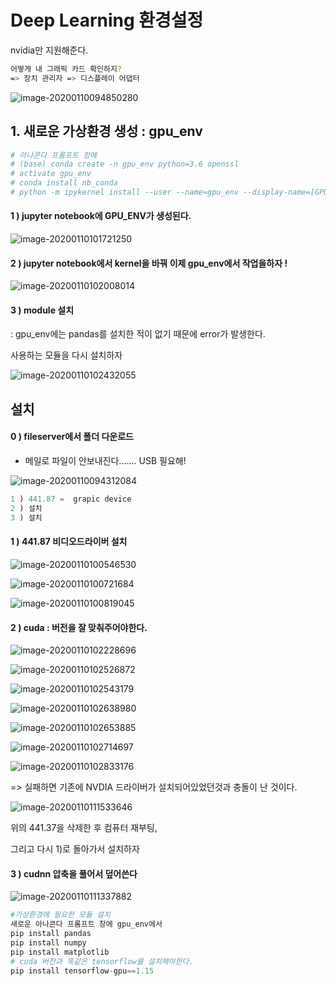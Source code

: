 # Deep Learning 환경설정

nvidia만 지원해준다.

```BASH
어떻게 내 그래픽 카드 확인하지?
=> 장치 관리자 => 디스플레이 어댑터
```

![image-20200110094850280](C:\Users\student\AppData\Roaming\Typora\typora-user-images\image-20200110094850280.png)

## 1. 새로운 가상환경 생성 : gpu_env 

```python
# 아나콘다 프롬프트 창에
# (base) conda create -n gpu_env python=3.6 openssl
# activate gpu_env
# conda install nb_conda
# python -m ipykernel install --user --name=gpu_env --display-name=[GPU_ENV]
```

#### 1 ) jupyter notebook에 GPU_ENV가 생성된다.

![image-20200110101721250](images/image-20200110101721250.png)

#### 2 ) jupyter notebook에서 kernel을 바꿔 이제 gpu_env에서 작업을하자 !

![image-20200110102008014](images/image-20200110102008014.png)

#### 3 ) module 설치

: gpu_env에는 pandas를 설치한 적이 없기 때문에 error가 발생한다.

사용하는 모듈을 다시 설치하자

![image-20200110102432055](images/image-20200110102432055.png)



## 설치

#### 0 ) fileserver에서 폴더 다운로드

* 메일로 파일이 안보내진다....... USB 필요해!

![image-20200110094312084](C:\Users\student\AppData\Roaming\Typora\typora-user-images\image-20200110094312084.png)

```python
1 ) 441.87 =  grapic device
2 ) 설치
3 ) 설치
```

#### 1 ) 441.87 비디오드라이버 설치

![image-20200110100546530](C:\Users\student\AppData\Roaming\Typora\typora-user-images\image-20200110100546530.png)

![image-20200110100721684](C:\Users\student\AppData\Roaming\Typora\typora-user-images\image-20200110100721684.png)

![image-20200110100819045](C:\Users\student\AppData\Roaming\Typora\typora-user-images\image-20200110100819045.png)

#### 2 ) cuda  : 버전을 잘 맞춰주어야한다.

![image-20200110102228696](images/image-20200110102228696.png)

![image-20200110102526872](images/image-20200110102526872.png)

![image-20200110102543179](images/image-20200110102543179.png)

![image-20200110102638980](images/image-20200110102638980.png)

![image-20200110102653885](images/image-20200110102653885.png)

![image-20200110102714697](images/image-20200110102714697.png)

![image-20200110102833176](images/image-20200110102833176.png)

=> 실패하면 기존에 NVDIA 드라이버가 설치되어있었던것과 충돌이 난 것이다. 

![image-20200110111533646](images/image-20200110111533646.png)

위의 441.37을 삭제한 후 컴퓨터 재부팅,

그리고 다시 1)로 돌아가서 설치하자

#### 3 ) cudnn 압축을 풀어서 덮어쓴다

![image-20200110111337882](images/image-20200110111337882.png)

```python
#가상환경에 필요한 모듈 설치
새로운 아나콘다 프롬프트 창에 gpu_env에서
pip install pandas
pip install numpy
pip install matplotlib
# cuda 버전과 똑같은 tensorflow를 설치해야한다.
pip install tensorflow-gpu==1.15
```

